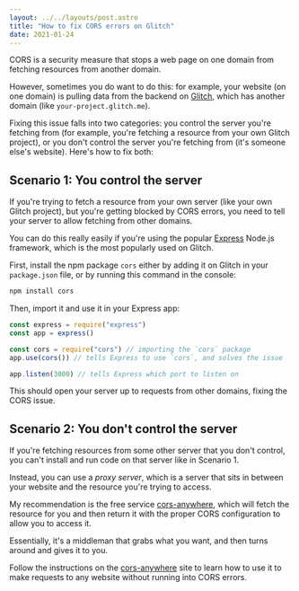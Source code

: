 ```yaml
---
layout: ../../layouts/post.astro
title: "How to fix CORS errors on Glitch"
date: 2021-01-24
---
```

CORS is a security measure that stops a web page on one domain from fetching resources from another domain.

However, sometimes you do want to do this: for example, your website (on one domain) is pulling data from the backend on [Glitch](https://glitch.com), which has another domain (like `your-project.glitch.me`).

Fixing this issue falls into two categories: you control the server you're fetching from (for example, you're fetching a resource from your own Glitch project), or you don't control the server you're fetching from (it's someone else's website). Here's how to fix both:

## Scenario 1: You control the server

If you're trying to fetch a resource from your own server (like your own Glitch project), but you're getting blocked by CORS errors, you need to tell your server to allow fetching from other domains.

You can do this really easily if you're using the popular [Express](https://expressjs.com) Node.js framework, which is the most popularly used on Glitch.

First, install the npm package `cors` either by adding it on Glitch in your `package.json` file, or by running this command in the console:

```bash
npm install cors
```

Then, import it and use it in your Express app:

```jsx
const express = require("express")
const app = express()

const cors = require("cors") // importing the `cors` package
app.use(cors()) // tells Express to use `cors`, and solves the issue

app.listen(3000) // tells Express which port to listen on
```

This should open your server up to requests from other domains, fixing the CORS issue.

## Scenario 2: You don't control the server

If you're fetching resources from some other server that you don't control, you can't install and run code on that server like in Scenario 1.

Instead, you can use a *proxy server*, which is a server that sits in between your website and the resource you're trying to access.

My recommendation is the free service [cors-anywhere](https://cors-anywhere.herokuapp.com/), which will fetch the resource for you and then return it with the proper CORS configuration to allow you to access it.

Essentially, it's a middleman that grabs what you want, and then turns around and gives it to you.

Follow the instructions on the [cors-anywhere](https://cors-anywhere.herokuapp.com/) site to learn how to use it to make requests to any website without running into CORS errors.